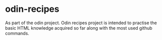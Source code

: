 # odin-recipes
As part of the odin project. Odin recipes project is intended
to practise the basic HTML knowledge acquired so far along 
with the most used github commands.
